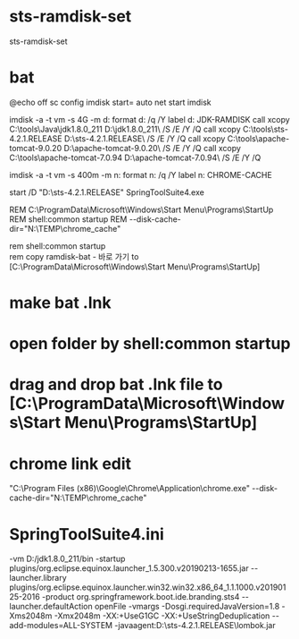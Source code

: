 # sts-ramdisk-set
sts-ramdisk-set



# bat
@echo off
sc config imdisk start= auto
net start imdisk


imdisk -a -t vm -s 4G -m d:
format d: /q /Y
label d: JDK-RAMDISK
call xcopy C:\tools\Java\jdk1.8.0_211 D:\jdk1.8.0_211\ /S /E /Y /Q
call xcopy C:\tools\sts-4.2.1.RELEASE D:\sts-4.2.1.RELEASE\ /S /E /Y /Q
call xcopy C:\tools\apache-tomcat-9.0.20 D:\apache-tomcat-9.0.20\ /S /E /Y /Q
call xcopy C:\tools\apache-tomcat-7.0.94 D:\apache-tomcat-7.0.94\ /S /E /Y /Q


 

imdisk -a -t vm -s 400m -m n:
format n: /q /Y
label n: CHROME-CACHE
 

start /D "D:\sts-4.2.1.RELEASE\" SpringToolSuite4.exe

REM C:\ProgramData\Microsoft\Windows\Start Menu\Programs\StartUp
REM shell:common startup
REM  --disk-cache-dir="N:\TEMP\chrome_cache"

rem shell:common startup  
rem copy ramdisk-bat - 바로 가기 to [C:\ProgramData\Microsoft\Windows\Start Menu\Programs\StartUp]

 


















# make bat .lnk

# open folder by   shell:common startup  

# drag and drop bat .lnk file to  [C:\ProgramData\Microsoft\Windows\Start Menu\Programs\StartUp] 



#  chrome link edit
"C:\Program Files (x86)\Google\Chrome\Application\chrome.exe" --disk-cache-dir="N:\TEMP\chrome_cache"











# SpringToolSuite4.ini


-vm
D:/jdk1.8.0_211/bin
-startup
plugins/org.eclipse.equinox.launcher_1.5.300.v20190213-1655.jar
--launcher.library
plugins/org.eclipse.equinox.launcher.win32.win32.x86_64_1.1.1000.v20190125-2016
-product
org.springframework.boot.ide.branding.sts4
--launcher.defaultAction
openFile
-vmargs
-Dosgi.requiredJavaVersion=1.8
-Xms2048m
-Xmx2048m
-XX:+UseG1GC
-XX:+UseStringDeduplication
--add-modules=ALL-SYSTEM
-javaagent:D:\sts-4.2.1.RELEASE\lombok.jar













